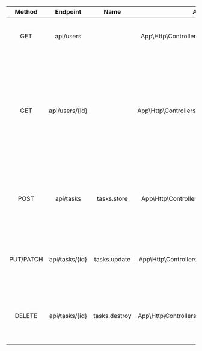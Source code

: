 |  Method   |    Endpoint    |     Name      |                   Action                    |                                                                                Description                                                                                |
| :-------: | :------------: | :-----------: | :-----------------------------------------: | :-----------------------------------------------------------------------------------------------------------------------------------------------------------------------: |
|    GET    |   api/users    |               |  App\Http\Controllers\UserController@index  |                                                                  ログインされたユーザーの id を取得する                                                                   |
|    GET    | api/users/{id} |               | App\Http\Controllers\UserController@getTask | ログインしている user の id に一致する tasks テーブルのレコードを取得する、トップページでユーザー毎のタスク一覧を表示する |
|   POST    |   api/tasks    |  tasks.store  |  App\Http\Controllers\TaskController@store  |                                                      tasks テーブルにレコードを新規作成する。タスクの新規追加をする                                                       |
| PUT/PATCH | api/tasks/{id} | tasks.update  | App\Http\Controllers\TaskController@update  |                                                       tasks テーブルの id のレコードを更新する。タスクの編集をする                                                        |
|  DELETE   | api/tasks/{id} | tasks.destroy | App\Http\Controllers\TaskController@destroy |                                                       tasks テーブルの id のレコードを削除する。タスクの削除をする                                                        |
